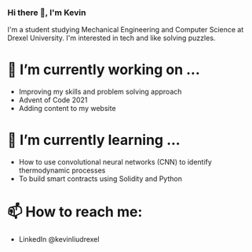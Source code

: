 ### Hi there 👋, I'm Kevin

I'm a student studying Mechanical Engineering and Computer Science at Drexel University. I'm interested in tech and like solving puzzles.

# 🔭 I’m currently working on ...
- Improving my skills and problem solving approach
- Advent of Code 2021
- Adding content to my website

# 🌱 I’m currently learning ...
- How to use convolutional neural networks (CNN) to identify thermodynamic processes
- To build smart contracts using Solidity and Python

# 📫 How to reach me:
- LinkedIn @kevinliudrexel
